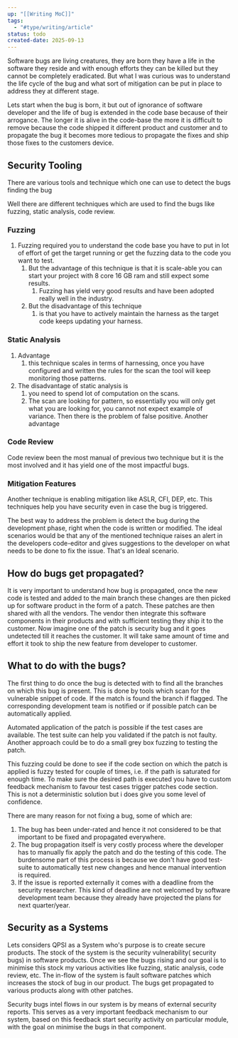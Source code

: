 ```yaml
---
up: "[[Writing MoC]]"
tags:
  - "#type/writing/article"
status: todo
created-date: 2025-09-13
---
```


Software bugs are living creatures, they are born they have a life in the software they reside and with enough efforts they can be killed but they cannot be completely eradicated. But what I was curious was to understand the life cycle of the bug and what sort of mitigation can be put in place to address they at different stage.

Lets start when the bug is born, it but out of ignorance of software developer and the life of bug is extended in the code base because of their arrogance. The longer it is alive in the code-base the more it is difficult to remove because the code shipped it different product and customer and to propagate the bug it becomes more tedious to propagate the fixes and ship those fixes to the customers device.

## Security Tooling

There are various tools and technique which one can use to detect the bugs finding the bug

Well there are different techniques which are used to find the bugs like fuzzing, static analysis, code review. 

### Fuzzing

1. Fuzzing required you to understand the code base you have to put in lot of effort of get the target running or get the fuzzing data to the code you want to test. 
	1. But the advantage of this technique is that it is scale-able you can start your project with 8 core 16 GB ram and still expect some results. 
		1. Fuzzing has yield very good results and have been adopted really well in the industry.
	2. But the disadvantage of this technique 
		1. is that you have to actively maintain the harness as the target code keeps updating your harness.

### Static Analysis

1. Advantage 
	1. this technique scales in terms of harnessing, once you have configured and written the rules for the scan the tool will keep monitoring those patterns. 
2. The disadvantage of static analysis is 
	1. you need to spend lot of computation on the scans. 
	2. The scan are looking for pattern, so essentially you will only get what you are looking for, you cannot not expect example of variance. Then there is the problem of false positive. Another advantage 

### Code Review

Code review been the most manual of previous two technique but it is the most involved and it has yield one of the most impactful bugs.

### Mitigation Features

Another technique is enabling mitigation like ASLR, CFI, DEP, etc. This techniques help you have security even in case the bug is triggered.

The best way to address the problem is detect the bug during the development phase, right when the code is written or modified. The ideal scenarios would be that any of the mentioned technique raises an alert in the developers code-editor and gives suggestions to the developer on what needs to be done to fix the issue. That's an Ideal scenario.

## How do bugs get propagated?

It is very important to understand how bug is propagated, once the new code is tested and added to the main branch these changes are then picked up for software product in the form of a patch. These patches are then shared with all the vendors. The vendor then integrate this software components in their products and with sufficient testing they ship it to the customer. Now imagine one of the patch is security bug and it goes undetected till it reaches the customer. It will take same amount of time and effort it took to ship the new feature from developer to customer.

## What to do with the bugs?

The first thing to do once the bug is detected with to find all the branches on which this bug is present. This is done by tools which scan for the vulnerable snippet of code. If the match is found the branch if flagged. The corresponding development team is notified or if possible patch can be automatically applied.

Automated application of the patch is possible if the test cases are available. The test suite can help you validated if the patch is not faulty. Another approach could be to do a small grey box fuzzing to testing the patch.

This fuzzing could be done to see if the code section on which the patch is applied is fuzzy tested for couple of times, i.e. if the path is saturated for enough time. To make sure the desired path is executed you have to custom feedback mechanism to favour test cases trigger patches code section. This is not a deterministic solution but i does give you some level of confidence.

There are many reason for not fixing a bug, some of which are:
1. The bug has been under-rated and hence it not considered to be that important to be fixed and propagated everywhere.
2. The bug propagation itself is very costly process where the developer has to manually fix apply the patch and do the testing of this code. The burdensome part of this process is because we don't have good test-suite to automatically test new changes and hence manual intervention is required.
3. If the issue is reported externally it comes with a deadline from the security researcher. This kind of deadline are not welcomed by software development team because they already have projected the plans for next quarter/year.


## Security as a Systems

Lets considers QPSI as a System who's purpose is to create secure products. The stock of the system is the security vulnerability( security bugs) in software products. Once we see the bugs rising and our goal is to minimise this stock my various activities like fuzzing, static analysis, code review, etc. The in-flow of the system is fault software patches which increases the stock of bug in our product. The bugs get propagated to various products along with other patches.

Security bugs intel flows in our system is by means of external security reports. This serves as a very important feedback mechanism to our system, based on this feedback start security activity on particular module, with the goal on minimise the bugs in that component. 